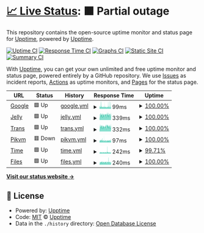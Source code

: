 # [📈 Live Status](https://status.dis.dev): <!--live status--> **🟧 Partial outage**

This repository contains the open-source uptime monitor and status page for [Upptime](https://upptime.js.org), powered by [Upptime](https://github.com/upptime/upptime).

[![Uptime CI](https://github.com/quacks-yaks/up/workflows/Uptime%20CI/badge.svg)](https://github.com/quacks-yaks/up/actions?query=workflow%3A%22Uptime+CI%22)
[![Response Time CI](https://github.com/quacks-yaks/up/workflows/Response%20Time%20CI/badge.svg)](https://github.com/quacks-yaks/up/actions?query=workflow%3A%22Response+Time+CI%22)
[![Graphs CI](https://github.com/quacks-yaks/up/workflows/Graphs%20CI/badge.svg)](https://github.com/quacks-yaks/up/actions?query=workflow%3A%22Graphs+CI%22)
[![Static Site CI](https://github.com/quacks-yaks/up/workflows/Static%20Site%20CI/badge.svg)](https://github.com/quacks-yaks/up/actions?query=workflow%3A%22Static+Site+CI%22)
[![Summary CI](https://github.com/quacks-yaks/up/workflows/Summary%20CI/badge.svg)](https://github.com/quacks-yaks/up/actions?query=workflow%3A%22Summary+CI%22)

With [Upptime](https://upptime.js.org), you can get your own unlimited and free uptime monitor and status page, powered entirely by a GitHub repository. We use [Issues](https://github.com/upptime/upptime/issues) as incident reports, [Actions](https://github.com/quacks-yaks/up/actions) as uptime monitors, and [Pages](https://status.dis.dev) for the status page.

<!--start: status pages-->
<!-- This summary is generated by Upptime (https://github.com/upptime/upptime) -->
<!-- Do not edit this manually, your changes will be overwritten -->
<!-- prettier-ignore -->
| URL | Status | History | Response Time | Uptime |
| --- | ------ | ------- | ------------- | ------ |
| <img alt="" src="https://icons.duckduckgo.com/ip3/www.google.com.ico" height="13"> [Google](https://www.google.com) | 🟩 Up | [google.yml](https://github.com/quacks-yaks/up/commits/HEAD/history/google.yml) | <details><summary><img alt="Response time graph" src="./graphs/google/response-time-week.png" height="20"> 99ms</summary><br><a href="https://status.dis.dev/history/google"><img alt="Response time 113" src="https://img.shields.io/endpoint?url=https%3A%2F%2Fraw.githubusercontent.com%2Fquacks-yaks%2Fup%2FHEAD%2Fapi%2Fgoogle%2Fresponse-time.json"></a><br><a href="https://status.dis.dev/history/google"><img alt="24-hour response time 108" src="https://img.shields.io/endpoint?url=https%3A%2F%2Fraw.githubusercontent.com%2Fquacks-yaks%2Fup%2FHEAD%2Fapi%2Fgoogle%2Fresponse-time-day.json"></a><br><a href="https://status.dis.dev/history/google"><img alt="7-day response time 99" src="https://img.shields.io/endpoint?url=https%3A%2F%2Fraw.githubusercontent.com%2Fquacks-yaks%2Fup%2FHEAD%2Fapi%2Fgoogle%2Fresponse-time-week.json"></a><br><a href="https://status.dis.dev/history/google"><img alt="30-day response time 109" src="https://img.shields.io/endpoint?url=https%3A%2F%2Fraw.githubusercontent.com%2Fquacks-yaks%2Fup%2FHEAD%2Fapi%2Fgoogle%2Fresponse-time-month.json"></a><br><a href="https://status.dis.dev/history/google"><img alt="1-year response time 113" src="https://img.shields.io/endpoint?url=https%3A%2F%2Fraw.githubusercontent.com%2Fquacks-yaks%2Fup%2FHEAD%2Fapi%2Fgoogle%2Fresponse-time-year.json"></a></details> | <details><summary><a href="https://status.dis.dev/history/google">100.00%</a></summary><a href="https://status.dis.dev/history/google"><img alt="All-time uptime 100.00%" src="https://img.shields.io/endpoint?url=https%3A%2F%2Fraw.githubusercontent.com%2Fquacks-yaks%2Fup%2FHEAD%2Fapi%2Fgoogle%2Fuptime.json"></a><br><a href="https://status.dis.dev/history/google"><img alt="24-hour uptime 100.00%" src="https://img.shields.io/endpoint?url=https%3A%2F%2Fraw.githubusercontent.com%2Fquacks-yaks%2Fup%2FHEAD%2Fapi%2Fgoogle%2Fuptime-day.json"></a><br><a href="https://status.dis.dev/history/google"><img alt="7-day uptime 100.00%" src="https://img.shields.io/endpoint?url=https%3A%2F%2Fraw.githubusercontent.com%2Fquacks-yaks%2Fup%2FHEAD%2Fapi%2Fgoogle%2Fuptime-week.json"></a><br><a href="https://status.dis.dev/history/google"><img alt="30-day uptime 100.00%" src="https://img.shields.io/endpoint?url=https%3A%2F%2Fraw.githubusercontent.com%2Fquacks-yaks%2Fup%2FHEAD%2Fapi%2Fgoogle%2Fuptime-month.json"></a><br><a href="https://status.dis.dev/history/google"><img alt="1-year uptime 100.00%" src="https://img.shields.io/endpoint?url=https%3A%2F%2Fraw.githubusercontent.com%2Fquacks-yaks%2Fup%2FHEAD%2Fapi%2Fgoogle%2Fuptime-year.json"></a></details>
| <img alt="" src="https://icons.duckduckgo.com/ip3/jelly.dis.dev.ico" height="13"> [Jelly](https://jelly.dis.dev) | 🟩 Up | [jelly.yml](https://github.com/quacks-yaks/up/commits/HEAD/history/jelly.yml) | <details><summary><img alt="Response time graph" src="./graphs/jelly/response-time-week.png" height="20"> 339ms</summary><br><a href="https://status.dis.dev/history/jelly"><img alt="Response time 330" src="https://img.shields.io/endpoint?url=https%3A%2F%2Fraw.githubusercontent.com%2Fquacks-yaks%2Fup%2FHEAD%2Fapi%2Fjelly%2Fresponse-time.json"></a><br><a href="https://status.dis.dev/history/jelly"><img alt="24-hour response time 335" src="https://img.shields.io/endpoint?url=https%3A%2F%2Fraw.githubusercontent.com%2Fquacks-yaks%2Fup%2FHEAD%2Fapi%2Fjelly%2Fresponse-time-day.json"></a><br><a href="https://status.dis.dev/history/jelly"><img alt="7-day response time 339" src="https://img.shields.io/endpoint?url=https%3A%2F%2Fraw.githubusercontent.com%2Fquacks-yaks%2Fup%2FHEAD%2Fapi%2Fjelly%2Fresponse-time-week.json"></a><br><a href="https://status.dis.dev/history/jelly"><img alt="30-day response time 339" src="https://img.shields.io/endpoint?url=https%3A%2F%2Fraw.githubusercontent.com%2Fquacks-yaks%2Fup%2FHEAD%2Fapi%2Fjelly%2Fresponse-time-month.json"></a><br><a href="https://status.dis.dev/history/jelly"><img alt="1-year response time 330" src="https://img.shields.io/endpoint?url=https%3A%2F%2Fraw.githubusercontent.com%2Fquacks-yaks%2Fup%2FHEAD%2Fapi%2Fjelly%2Fresponse-time-year.json"></a></details> | <details><summary><a href="https://status.dis.dev/history/jelly">100.00%</a></summary><a href="https://status.dis.dev/history/jelly"><img alt="All-time uptime 99.95%" src="https://img.shields.io/endpoint?url=https%3A%2F%2Fraw.githubusercontent.com%2Fquacks-yaks%2Fup%2FHEAD%2Fapi%2Fjelly%2Fuptime.json"></a><br><a href="https://status.dis.dev/history/jelly"><img alt="24-hour uptime 100.00%" src="https://img.shields.io/endpoint?url=https%3A%2F%2Fraw.githubusercontent.com%2Fquacks-yaks%2Fup%2FHEAD%2Fapi%2Fjelly%2Fuptime-day.json"></a><br><a href="https://status.dis.dev/history/jelly"><img alt="7-day uptime 100.00%" src="https://img.shields.io/endpoint?url=https%3A%2F%2Fraw.githubusercontent.com%2Fquacks-yaks%2Fup%2FHEAD%2Fapi%2Fjelly%2Fuptime-week.json"></a><br><a href="https://status.dis.dev/history/jelly"><img alt="30-day uptime 99.95%" src="https://img.shields.io/endpoint?url=https%3A%2F%2Fraw.githubusercontent.com%2Fquacks-yaks%2Fup%2FHEAD%2Fapi%2Fjelly%2Fuptime-month.json"></a><br><a href="https://status.dis.dev/history/jelly"><img alt="1-year uptime 99.95%" src="https://img.shields.io/endpoint?url=https%3A%2F%2Fraw.githubusercontent.com%2Fquacks-yaks%2Fup%2FHEAD%2Fapi%2Fjelly%2Fuptime-year.json"></a></details>
| <img alt="" src="https://icons.duckduckgo.com/ip3/trans.dis.dev.ico" height="13"> [Trans](https://trans.dis.dev) | 🟩 Up | [trans.yml](https://github.com/quacks-yaks/up/commits/HEAD/history/trans.yml) | <details><summary><img alt="Response time graph" src="./graphs/trans/response-time-week.png" height="20"> 332ms</summary><br><a href="https://status.dis.dev/history/trans"><img alt="Response time 327" src="https://img.shields.io/endpoint?url=https%3A%2F%2Fraw.githubusercontent.com%2Fquacks-yaks%2Fup%2FHEAD%2Fapi%2Ftrans%2Fresponse-time.json"></a><br><a href="https://status.dis.dev/history/trans"><img alt="24-hour response time 327" src="https://img.shields.io/endpoint?url=https%3A%2F%2Fraw.githubusercontent.com%2Fquacks-yaks%2Fup%2FHEAD%2Fapi%2Ftrans%2Fresponse-time-day.json"></a><br><a href="https://status.dis.dev/history/trans"><img alt="7-day response time 332" src="https://img.shields.io/endpoint?url=https%3A%2F%2Fraw.githubusercontent.com%2Fquacks-yaks%2Fup%2FHEAD%2Fapi%2Ftrans%2Fresponse-time-week.json"></a><br><a href="https://status.dis.dev/history/trans"><img alt="30-day response time 336" src="https://img.shields.io/endpoint?url=https%3A%2F%2Fraw.githubusercontent.com%2Fquacks-yaks%2Fup%2FHEAD%2Fapi%2Ftrans%2Fresponse-time-month.json"></a><br><a href="https://status.dis.dev/history/trans"><img alt="1-year response time 327" src="https://img.shields.io/endpoint?url=https%3A%2F%2Fraw.githubusercontent.com%2Fquacks-yaks%2Fup%2FHEAD%2Fapi%2Ftrans%2Fresponse-time-year.json"></a></details> | <details><summary><a href="https://status.dis.dev/history/trans">100.00%</a></summary><a href="https://status.dis.dev/history/trans"><img alt="All-time uptime 99.94%" src="https://img.shields.io/endpoint?url=https%3A%2F%2Fraw.githubusercontent.com%2Fquacks-yaks%2Fup%2FHEAD%2Fapi%2Ftrans%2Fuptime.json"></a><br><a href="https://status.dis.dev/history/trans"><img alt="24-hour uptime 100.00%" src="https://img.shields.io/endpoint?url=https%3A%2F%2Fraw.githubusercontent.com%2Fquacks-yaks%2Fup%2FHEAD%2Fapi%2Ftrans%2Fuptime-day.json"></a><br><a href="https://status.dis.dev/history/trans"><img alt="7-day uptime 100.00%" src="https://img.shields.io/endpoint?url=https%3A%2F%2Fraw.githubusercontent.com%2Fquacks-yaks%2Fup%2FHEAD%2Fapi%2Ftrans%2Fuptime-week.json"></a><br><a href="https://status.dis.dev/history/trans"><img alt="30-day uptime 99.95%" src="https://img.shields.io/endpoint?url=https%3A%2F%2Fraw.githubusercontent.com%2Fquacks-yaks%2Fup%2FHEAD%2Fapi%2Ftrans%2Fuptime-month.json"></a><br><a href="https://status.dis.dev/history/trans"><img alt="1-year uptime 99.94%" src="https://img.shields.io/endpoint?url=https%3A%2F%2Fraw.githubusercontent.com%2Fquacks-yaks%2Fup%2FHEAD%2Fapi%2Ftrans%2Fuptime-year.json"></a></details>
| <img alt="" src="https://icons.duckduckgo.com/ip3/pikvm.dis.dev.ico" height="13"> [Pikvm](https://pikvm.dis.dev) | 🟥 Down | [pikvm.yml](https://github.com/quacks-yaks/up/commits/HEAD/history/pikvm.yml) | <details><summary><img alt="Response time graph" src="./graphs/pikvm/response-time-week.png" height="20"> 97ms</summary><br><a href="https://status.dis.dev/history/pikvm"><img alt="Response time 103" src="https://img.shields.io/endpoint?url=https%3A%2F%2Fraw.githubusercontent.com%2Fquacks-yaks%2Fup%2FHEAD%2Fapi%2Fpikvm%2Fresponse-time.json"></a><br><a href="https://status.dis.dev/history/pikvm"><img alt="24-hour response time 101" src="https://img.shields.io/endpoint?url=https%3A%2F%2Fraw.githubusercontent.com%2Fquacks-yaks%2Fup%2FHEAD%2Fapi%2Fpikvm%2Fresponse-time-day.json"></a><br><a href="https://status.dis.dev/history/pikvm"><img alt="7-day response time 97" src="https://img.shields.io/endpoint?url=https%3A%2F%2Fraw.githubusercontent.com%2Fquacks-yaks%2Fup%2FHEAD%2Fapi%2Fpikvm%2Fresponse-time-week.json"></a><br><a href="https://status.dis.dev/history/pikvm"><img alt="30-day response time 101" src="https://img.shields.io/endpoint?url=https%3A%2F%2Fraw.githubusercontent.com%2Fquacks-yaks%2Fup%2FHEAD%2Fapi%2Fpikvm%2Fresponse-time-month.json"></a><br><a href="https://status.dis.dev/history/pikvm"><img alt="1-year response time 103" src="https://img.shields.io/endpoint?url=https%3A%2F%2Fraw.githubusercontent.com%2Fquacks-yaks%2Fup%2FHEAD%2Fapi%2Fpikvm%2Fresponse-time-year.json"></a></details> | <details><summary><a href="https://status.dis.dev/history/pikvm">100.00%</a></summary><a href="https://status.dis.dev/history/pikvm"><img alt="All-time uptime 100.00%" src="https://img.shields.io/endpoint?url=https%3A%2F%2Fraw.githubusercontent.com%2Fquacks-yaks%2Fup%2FHEAD%2Fapi%2Fpikvm%2Fuptime.json"></a><br><a href="https://status.dis.dev/history/pikvm"><img alt="24-hour uptime 100.00%" src="https://img.shields.io/endpoint?url=https%3A%2F%2Fraw.githubusercontent.com%2Fquacks-yaks%2Fup%2FHEAD%2Fapi%2Fpikvm%2Fuptime-day.json"></a><br><a href="https://status.dis.dev/history/pikvm"><img alt="7-day uptime 100.00%" src="https://img.shields.io/endpoint?url=https%3A%2F%2Fraw.githubusercontent.com%2Fquacks-yaks%2Fup%2FHEAD%2Fapi%2Fpikvm%2Fuptime-week.json"></a><br><a href="https://status.dis.dev/history/pikvm"><img alt="30-day uptime 100.00%" src="https://img.shields.io/endpoint?url=https%3A%2F%2Fraw.githubusercontent.com%2Fquacks-yaks%2Fup%2FHEAD%2Fapi%2Fpikvm%2Fuptime-month.json"></a><br><a href="https://status.dis.dev/history/pikvm"><img alt="1-year uptime 100.00%" src="https://img.shields.io/endpoint?url=https%3A%2F%2Fraw.githubusercontent.com%2Fquacks-yaks%2Fup%2FHEAD%2Fapi%2Fpikvm%2Fuptime-year.json"></a></details>
| <img alt="" src="https://icons.duckduckgo.com/ip3/time.dis.dev.ico" height="13"> [Time](https://time.dis.dev) | 🟩 Up | [time.yml](https://github.com/quacks-yaks/up/commits/HEAD/history/time.yml) | <details><summary><img alt="Response time graph" src="./graphs/time/response-time-week.png" height="20"> 242ms</summary><br><a href="https://status.dis.dev/history/time"><img alt="Response time 230" src="https://img.shields.io/endpoint?url=https%3A%2F%2Fraw.githubusercontent.com%2Fquacks-yaks%2Fup%2FHEAD%2Fapi%2Ftime%2Fresponse-time.json"></a><br><a href="https://status.dis.dev/history/time"><img alt="24-hour response time 223" src="https://img.shields.io/endpoint?url=https%3A%2F%2Fraw.githubusercontent.com%2Fquacks-yaks%2Fup%2FHEAD%2Fapi%2Ftime%2Fresponse-time-day.json"></a><br><a href="https://status.dis.dev/history/time"><img alt="7-day response time 242" src="https://img.shields.io/endpoint?url=https%3A%2F%2Fraw.githubusercontent.com%2Fquacks-yaks%2Fup%2FHEAD%2Fapi%2Ftime%2Fresponse-time-week.json"></a><br><a href="https://status.dis.dev/history/time"><img alt="30-day response time 236" src="https://img.shields.io/endpoint?url=https%3A%2F%2Fraw.githubusercontent.com%2Fquacks-yaks%2Fup%2FHEAD%2Fapi%2Ftime%2Fresponse-time-month.json"></a><br><a href="https://status.dis.dev/history/time"><img alt="1-year response time 230" src="https://img.shields.io/endpoint?url=https%3A%2F%2Fraw.githubusercontent.com%2Fquacks-yaks%2Fup%2FHEAD%2Fapi%2Ftime%2Fresponse-time-year.json"></a></details> | <details><summary><a href="https://status.dis.dev/history/time">99.71%</a></summary><a href="https://status.dis.dev/history/time"><img alt="All-time uptime 99.75%" src="https://img.shields.io/endpoint?url=https%3A%2F%2Fraw.githubusercontent.com%2Fquacks-yaks%2Fup%2FHEAD%2Fapi%2Ftime%2Fuptime.json"></a><br><a href="https://status.dis.dev/history/time"><img alt="24-hour uptime 99.40%" src="https://img.shields.io/endpoint?url=https%3A%2F%2Fraw.githubusercontent.com%2Fquacks-yaks%2Fup%2FHEAD%2Fapi%2Ftime%2Fuptime-day.json"></a><br><a href="https://status.dis.dev/history/time"><img alt="7-day uptime 99.71%" src="https://img.shields.io/endpoint?url=https%3A%2F%2Fraw.githubusercontent.com%2Fquacks-yaks%2Fup%2FHEAD%2Fapi%2Ftime%2Fuptime-week.json"></a><br><a href="https://status.dis.dev/history/time"><img alt="30-day uptime 99.73%" src="https://img.shields.io/endpoint?url=https%3A%2F%2Fraw.githubusercontent.com%2Fquacks-yaks%2Fup%2FHEAD%2Fapi%2Ftime%2Fuptime-month.json"></a><br><a href="https://status.dis.dev/history/time"><img alt="1-year uptime 99.75%" src="https://img.shields.io/endpoint?url=https%3A%2F%2Fraw.githubusercontent.com%2Fquacks-yaks%2Fup%2FHEAD%2Fapi%2Ftime%2Fuptime-year.json"></a></details>
| <img alt="" src="https://icons.duckduckgo.com/ip3/files.dis.dev.ico" height="13"> [Files](https://files.dis.dev) | 🟩 Up | [files.yml](https://github.com/quacks-yaks/up/commits/HEAD/history/files.yml) | <details><summary><img alt="Response time graph" src="./graphs/files/response-time-week.png" height="20"> 240ms</summary><br><a href="https://status.dis.dev/history/files"><img alt="Response time 239" src="https://img.shields.io/endpoint?url=https%3A%2F%2Fraw.githubusercontent.com%2Fquacks-yaks%2Fup%2FHEAD%2Fapi%2Ffiles%2Fresponse-time.json"></a><br><a href="https://status.dis.dev/history/files"><img alt="24-hour response time 234" src="https://img.shields.io/endpoint?url=https%3A%2F%2Fraw.githubusercontent.com%2Fquacks-yaks%2Fup%2FHEAD%2Fapi%2Ffiles%2Fresponse-time-day.json"></a><br><a href="https://status.dis.dev/history/files"><img alt="7-day response time 240" src="https://img.shields.io/endpoint?url=https%3A%2F%2Fraw.githubusercontent.com%2Fquacks-yaks%2Fup%2FHEAD%2Fapi%2Ffiles%2Fresponse-time-week.json"></a><br><a href="https://status.dis.dev/history/files"><img alt="30-day response time 246" src="https://img.shields.io/endpoint?url=https%3A%2F%2Fraw.githubusercontent.com%2Fquacks-yaks%2Fup%2FHEAD%2Fapi%2Ffiles%2Fresponse-time-month.json"></a><br><a href="https://status.dis.dev/history/files"><img alt="1-year response time 239" src="https://img.shields.io/endpoint?url=https%3A%2F%2Fraw.githubusercontent.com%2Fquacks-yaks%2Fup%2FHEAD%2Fapi%2Ffiles%2Fresponse-time-year.json"></a></details> | <details><summary><a href="https://status.dis.dev/history/files">100.00%</a></summary><a href="https://status.dis.dev/history/files"><img alt="All-time uptime 99.95%" src="https://img.shields.io/endpoint?url=https%3A%2F%2Fraw.githubusercontent.com%2Fquacks-yaks%2Fup%2FHEAD%2Fapi%2Ffiles%2Fuptime.json"></a><br><a href="https://status.dis.dev/history/files"><img alt="24-hour uptime 100.00%" src="https://img.shields.io/endpoint?url=https%3A%2F%2Fraw.githubusercontent.com%2Fquacks-yaks%2Fup%2FHEAD%2Fapi%2Ffiles%2Fuptime-day.json"></a><br><a href="https://status.dis.dev/history/files"><img alt="7-day uptime 100.00%" src="https://img.shields.io/endpoint?url=https%3A%2F%2Fraw.githubusercontent.com%2Fquacks-yaks%2Fup%2FHEAD%2Fapi%2Ffiles%2Fuptime-week.json"></a><br><a href="https://status.dis.dev/history/files"><img alt="30-day uptime 99.95%" src="https://img.shields.io/endpoint?url=https%3A%2F%2Fraw.githubusercontent.com%2Fquacks-yaks%2Fup%2FHEAD%2Fapi%2Ffiles%2Fuptime-month.json"></a><br><a href="https://status.dis.dev/history/files"><img alt="1-year uptime 99.95%" src="https://img.shields.io/endpoint?url=https%3A%2F%2Fraw.githubusercontent.com%2Fquacks-yaks%2Fup%2FHEAD%2Fapi%2Ffiles%2Fuptime-year.json"></a></details>

<!--end: status pages-->

[**Visit our status website →**](https://status.dis.dev)

## 📄 License

- Powered by: [Upptime](https://github.com/upptime/upptime)
- Code: [MIT](./LICENSE) © [Upptime](https://upptime.js.org)
- Data in the `./history` directory: [Open Database License](https://opendatacommons.org/licenses/odbl/1-0/)
